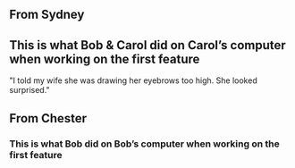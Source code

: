 ## From Sydney
## This is what Bob & Carol did on Carol’s computer when working on the first feature
"I told my wife she was drawing her eyebrows too high. She looked surprised."

## From Chester
### This is what Bob did on Bob’s computer when working on the first feature